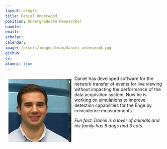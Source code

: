 ```yaml
---
layout: single
title: Daniel Underwood
position: Undergraduate Researcher
handle: 
email: 
scholar: 
calendar:
image: /assets/images/team/daniel-underwood.jpg
github: 
cv:
alumni: true
---
```


<img src="/assets/images/team/daniel-underwood.jpg" alt="Daniel Underwood" width="200"
style="float: left; border: 10px solid #FFF"/> 

Daniel has developed software for the network transfer of events for
live viewing without impacting the performance of the data acquisition
system. Now he is working on simulations to improve detection
capabilities for the Enge by coincidence measurements.  

*Fun fact: Daniel is a lover of animals and his family has 6 dogs and
3 cats.*
